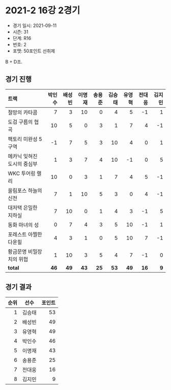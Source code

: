 # 2021-2 16강 2경기

- 경기 일시: 2021-09-11
- 시즌: 31
- 단계: R16
- 번호: 2
- 포맷: 50포인트 선취제



B + D조.

## 경기 진행

| 트랙 | 박인수 | 배성빈 | 이명재 | 송용준 | 김승태 | 유영혁 | 전대웅 | 김지민 |
|:---|---:|---:|---:|---:|---:|---:|---:|---:|
| 절망의 카타콤 | 7 | 3 | 10 | 0 | 4 | 5 | -1 | 1 |
| 도검 구름의 협곡 | 10 | 5 | 0 | 3 | 1 | 7 | 4 | -1 |
| 팩토리 미완성 5구역 | -1 | 7 | 5 | 3 | 10 | 4 | 0 | 1 |
| 메카닉 잊혀진 도시의 중심부 | 1 | 3 | 7 | 4 | 10 | -1 | 0 | 5 |
| WKC 투어링 랠리 | 10 | 0 | 3 | 1 | 7 | 4 | 5 | -1 |
| 올림포스 하늘의 신전 | 7 | 1 | 10 | 5 | 3 | 0 | 4 | -1 |
| 대저택 은밀한 지하실 | 7 | 10 | 0 | 1 | 4 | 3 | -1 | 5 |
| 동화 마녀의 성 | 0 | 7 | 4 | 3 | 5 | 10 | -1 | 1 |
| 포레스트 아찔한 다운힐 | 4 | 3 | 1 | 0 | 5 | 10 | 7 | -1 |
| 황금문명 비밀장치의 위협 | 1 | 10 | 3 | 5 | 4 | 7 | -1 | 0 |
| __total__ | __46__ | __49__ | __43__ | __25__ | __53__ | __49__ | __16__ | __9__ |




## 경기 결과

| 순위 | 선수 | 포인트 |
|---:|:---:|---:|
| 1 | 김승태 | 53 |
| 2 | 배성빈 | 49 |
| 3 | 유영혁 | 49 |
| 4 | 박인수 | 46 |
| 5 | 이명재 | 43 |
| 6 | 송용준 | 25 |
| 7 | 전대웅 | 16 |
| 8 | 김지민 | 9 |

